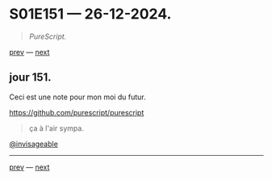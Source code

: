 # S01E151 — 26-12-2024.

> *PureScript.*

[prev](S01E150-25-12-2024.md) — [next](S01E01-29-07-2024.md)     

## jour 151.

Ceci est une note pour mon moi du futur.

https://github.com/purescript/purescript

> ça à l'air sympa.

[@invisageable](https://twitter.com/invisageable)   

---

[prev](S01E150-25-12-2024.md) — [next](S01E01-29-07-2024.md)   
